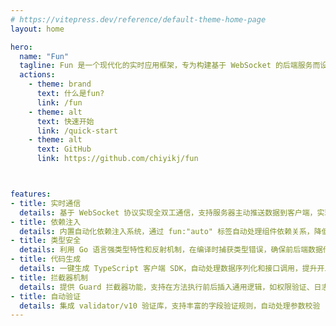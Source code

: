 ```yaml
---
# https://vitepress.dev/reference/default-theme-home-page
layout: home

hero:
  name: "Fun"
  tagline: Fun 是一个现代化的实时应用框架，专为构建基于 WebSocket 的后端服务而设计。它提供了一套简洁而强大的工具，帮助开发者快速构建具有实时通信功能的应用程序。
  actions:
    - theme: brand
      text: 什么是fun?
      link: /fun
    - theme: alt
      text: 快速开始
      link: /quick-start
    - theme: alt
      text: GitHub
      link: https://github.com/chiyikj/fun



features:
- title: 实时通信
  details: 基于 WebSocket 协议实现全双工通信，支持服务器主动推送数据到客户端，实现真正的实时交互体验
- title: 依赖注入
  details: 内置自动化依赖注入系统，通过 fun:"auto" 标签自动处理组件依赖关系，降低耦合度提高可测试性
- title: 类型安全
  details: 利用 Go 语言强类型特性和反射机制，在编译时捕获类型错误，确保前后端数据传输一致性
- title: 代码生成
  details: 一键生成 TypeScript 客户端 SDK，自动处理数据序列化和接口调用，提升开发效率
- title: 拦截器机制
  details: 提供 Guard 拦截器功能，支持在方法执行前后插入通用逻辑，如权限验证、日志记录等
- title: 自动验证
  details: 集成 validator/v10 验证库，支持丰富的字段验证规则，自动处理参数校验
---
```


